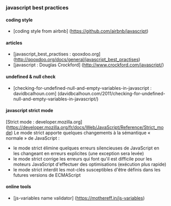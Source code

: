 
### javascript best practices

#### coding style
- [coding style from airbnb] (https://github.com/airbnb/javascript)

#### articles
- [javascript_best_practises : qooxdoo.org] (http://qooxdoo.org/docs/general/javascript_best_practises)
- [javascript : Douglas Crockford] (http://www.crockford.com/javascript/)

#### undefined & null check
- [checking-for-undefined-null-and-empty-variables-in-javascript : davidbcalhoun.com] (davidbcalhoun.com/2011/checking-for-undefined-null-and-empty-variables-in-javascript/)

#### javascript strict mode
[Strict mode : developer.mozilla.org] (https://developer.mozilla.org/fr/docs/Web/JavaScript/Reference/Strict_mode)
Le mode strict apporte quelques changements à la sémantique « normale » de JavaScript :
- le mode strict élimine quelques erreurs silencieuses de JavaScript en les changeant en erreurs explicites (une exception sera levée)
- le mode strict corrige les erreurs qui font qu'il est difficile pour les moteurs JavaScript d'effectuer des optimisations (exécution plus rapide)
- le mode strict interdit les mot-clés susceptibles d'être définis dans les futures versions de ECMAScript

#### online tools
- [js-variables name validator] (https://mothereff.in/js-variables)
